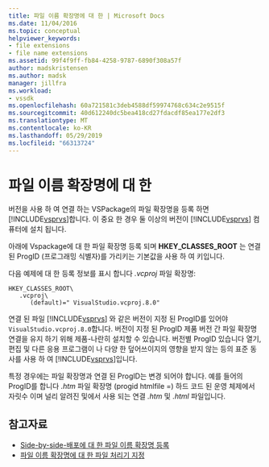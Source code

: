 ```yaml
---
title: 파일 이름 확장명에 대 한 | Microsoft Docs
ms.date: 11/04/2016
ms.topic: conceptual
helpviewer_keywords:
- file extensions
- file name extensions
ms.assetid: 99f4f9ff-fb84-4258-9787-6890f308a57f
author: madskristensen
ms.author: madsk
manager: jillfra
ms.workload:
- vssdk
ms.openlocfilehash: 60a721581c3deb4588df59974768c634c2e9515f
ms.sourcegitcommit: 40d612240dc5bea418cd27fdacdf85ea177e2df3
ms.translationtype: MT
ms.contentlocale: ko-KR
ms.lasthandoff: 05/29/2019
ms.locfileid: "66313724"
---
```

# <a name="about-file-name-extensions"></a>파일 이름 확장명에 대 한
버전을 사용 하 여 연결 하는 VSPackage의 파일 확장명을 등록 하면 [!INCLUDE[vsprvs](../code-quality/includes/vsprvs_md.md)]합니다. 이 중요 한 경우 둘 이상의 버전이 [!INCLUDE[vsprvs](../code-quality/includes/vsprvs_md.md)] 컴퓨터에 설치 됩니다.

 아래에 Vspackage에 대 한 파일 확장명 등록 되며 **HKEY_CLASSES_ROOT** 는 연결 된 ProgID (프로그래밍 식별자)를 가리키는 기본값을 사용 하 여 키입니다.

 다음 예제에 대 한 등록 정보를 표시 합니다 *.vcproj* 파일 확장명:

```
HKEY_CLASSES_ROOT\
   .vcproj\
      (default)=" VisualStudio.vcproj.8.0"
```

 연결 된 파일 [!INCLUDE[vsprvs](../code-quality/includes/vsprvs_md.md)] 와 같은 버전이 지정 된 ProgID를 있어야 `VisualStudio.vcproj.8.0`합니다. 버전이 지정 된 ProgID 제품 버전 간 파일 확장명 연결을 유지 하기 위해 제품-나란히 설치할 수 있습니다. 버전별 ProgID 있습니다 열기, 편집 및 다른 응용 프로그램이 나 다양 한 덮어쓰이지의 영향을 받지 않는 등의 표준 동사를 사용 하 여 [!INCLUDE[vsprvs](../code-quality/includes/vsprvs_md.md)]입니다.

 특정 경우에는 파일 확장명과 연결 된 ProgID는 변경 되어야 합니다. 예를 들어의 ProgID를 합니다 *.htm* 파일 확장명 (progid htmlfile =) 하드 코드 된 운영 체제에서 자릿수 이며 널리 알려진 및에서 사용 되는 연결 *.htm* 및 *.html* 파일입니다.

## <a name="see-also"></a>참고자료
- [Side-by-side-배포에 대 한 파일 이름 확장명 등록](../extensibility/registering-file-name-extensions-for-side-by-side-deployments.md)
- [파일 이름 확장명에 대 한 파일 처리기 지정](../extensibility/specifying-file-handlers-for-file-name-extensions.md)